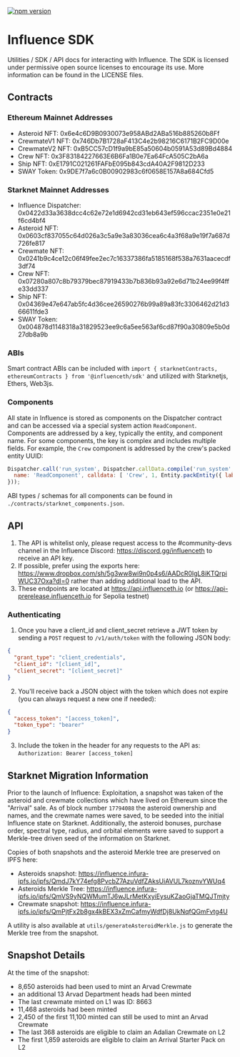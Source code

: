 [![npm version](https://badge.fury.io/js/@influenceth%2Fsdk.svg)](https://badge.fury.io/js/@influenceth%2Fsdk)

# Influence SDK
Utilities / SDK / API docs for interacting with Influence. The SDK is licensed under permissive open source licenses to encourage its use.
More information can be found in the LICENSE files.

## Contracts

### Ethereum Mainnet Addresses
- Asteroid NFT: 0x6e4c6D9B0930073e958ABd2ABa516b885260b8Ff
- CrewmateV1 NFT: 0x746Db7B1728aF413C4e2b98216C6171B2FC9D00e
- CrewmateV2 NFT: 0xB5CC57cD1f9a9bE85a50604b0591A53d89Bd4884
- Crew NFT: 0x3F83184227663E6B6Fa1B0e7Ea64FcA505C2bA6a
- Ship NFT: 0xE1791C021261FAFbE095b843cdA40A2F9812D233
- SWAY Token: 0x9DE7f7a6c0B00902983c6f0658E157A8a684Cfd5

### Starknet Mainnet Addresses
- Influence Dispatcher: 0x0422d33a3638dcc4c62e72e1d6942cd31eb643ef596ccac2351e0e21f6cd4bf4
- Asteroid NFT: 0x0603cf837055c64d026a3c5a9e3a83036cea6c4a3f68a9e19f7a687d726fe817
- Crewmate NFT: 0x0241b9c4ce12c06f49fee2ec7c16337386fa5185168f538a7631aacecdf3df74
- Crew NFT: 0x07280a807c8b79379bec87919433b7b836b93a92e6d71b24ee99f4ffe33dd337
- Ship NFT: 0x04369e47e647ab5fc4d36cee26590276b99a89a83fc3306462d21d366611fde3
- SWAY Token: 0x004878d1148318a31829523ee9c6a5ee563af6cd87f90a30809e5b0d27db8a9b

### ABIs
Smart contract ABIs can be included with `import { starknetContracts, ethereumContracts } from '@influenceth/sdk'` and utilized with Starknetjs, Ethers, Web3js.

### Components
All state in Influence is stored as components on the Dispatcher contract and can be accessed via a special system action `ReadComponent`.
Components are addressed by a key, typically the entity, and component name. For some components, the key is complex and includes multiple fields.
For example, the `Crew` component is addressed by the crew's packed entity UUID:
```js
Dispatcher.call('run_system', Dispatcher.callData.compile('run_system', {
  name: 'ReadComponent', calldata: [ 'Crew', 1, Entity.packEntity({ label: Entity.IDS.CREW, id: 4938 }) ]
}));
```

ABI types / schemas for all components can be found in `./contracts/starknet_components.json`.

## API
1. The API is whitelist only, please request access to the #community-devs channel in the Influence Discord: https://discord.gg/influenceth to receive an API key.
2. If possible, prefer using the exports here: https://www.dropbox.com/sh/5g3ww8wi9n0p4s6/AADcR0lgL8iKTQrpiWUC37Oxa?dl=0 rather than adding additional load to the API.
3. These endpoints are located at https://api.influenceth.io (or https://api-prerelease.influenceth.io for Sepolia testnet)

### Authenticating
1. Once you have a client_id and client_secret retrieve a JWT token by sending a `POST` request to `/v1/auth/token` with the following JSON body:
```json
{
  "grant_type": "client_credentials",
  "client_id": "[client_id]",
  "client_secret": "[client_secret]"
}
```
2. You'll receive back a JSON object with the token which does not expire (you can always request a new one if needed):
```json
{
  "access_token": "[access_token]",
  "token_type": "bearer"
}
```
3. Include the token in the header for any requests to the API as: `Authorization: Bearer [access_token]`

## Starknet Migration Information
Prior to the launch of Influence: Exploitation, a snapshot was taken of the asteroid and crewmate collections which
have lived on Ethereum since the "Arrival" sale. As of block number `17794088` the asteroid ownership and names, and
the crewmate names were saved, to be seeded into the initial Influence state on Starknet. Additionally, the asteroid
bonuses, purchase order, spectral type, radius, and orbital elements were saved to support a Merkle-tree driven seed
of the information on Starknet.

Copies of both snapshots and the asteroid Merkle tree are preserved on IPFS here:
- Asteroids snapshot: https://influence.infura-ipfs.io/ipfs/QmdJ7kY74efg8PvcbZ7AzuVdfZAksUiAVUL7koznvYWUq4
- Asteroids Merkle Tree: https://influence.infura-ipfs.io/ipfs/QmVS9yNQWMumTJ6wJLrMetKxyiEysuKZaoGjaTMQJTmjty
- Crewmate snapshot: https://influence.infura-ipfs.io/ipfs/QmPjtFx2b8gx4kBEX3xZmCafmyWdfDj8UkNqfQGmFvtg4U

A utility is also available at `utils/generateAsteroidMerkle.js` to generate the Merkle tree from the snapshot.

## Snapshot Details
At the time of the snapshot:
- 8,650 asteroids had been used to mint an Arvad Crewmate
- an additional 13 Arvad Department heads had been minted
- The last crewmate minted on L1 was ID: 8663
- 11,468 asteroids had been minted
- 2,450 of the first 11,100 minted can still be used to mint an Arvad Crewmate
- The last 368 asteroids are eligible to claim an Adalian Crewmate on L2
- The first 1,859 asteroids are eligible to claim an Arrival Starter Pack on L2
